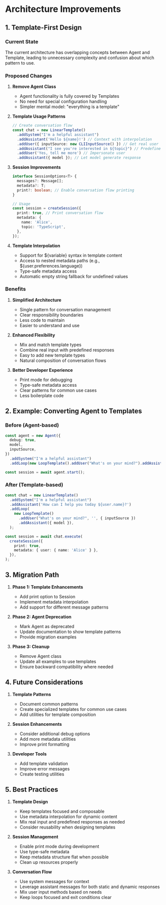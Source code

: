 # Architecture Improvements

## 1. Template-First Design

### Current State

The current architecture has overlapping concepts between Agent and Template, leading to unnecessary complexity and confusion about which pattern to use.

### Proposed Changes

1. **Remove Agent Class**

   - Agent functionality is fully covered by Templates
   - No need for special configuration handling
   - Simpler mental model: "everything is a template"

2. **Template Usage Patterns**

   ```typescript
   // Create conversation flow
   const chat = new LinearTemplate()
     .addSystem("I'm a helpful assistant")
     .addAssistant('Hello ${name}!') // Context with interpolation
     .addUser({ inputSource: new CLIInputSource() }) // Get real user input
     .addAssistant("I see you're interested in ${topic}") // Predefined response
     .addUser('Yes, tell me more') // Impersonate user
     .addAssistant({ model }); // Let model generate response
   ```

3. **Session Improvements**

   ```typescript
   interface SessionOptions<T> {
     messages?: Message[];
     metadata?: T;
     print?: boolean; // Enable conversation flow printing
   }

   // Usage
   const session = createSession({
     print: true, // Print conversation flow
     metadata: {
       name: 'Alice',
       topic: 'TypeScript',
     },
   });
   ```

4. **Template Interpolation**
   - Support for ${variable} syntax in template content
   - Access to nested metadata paths (e.g., ${user.preferences.language})
   - Type-safe metadata access
   - Automatic empty string fallback for undefined values

### Benefits

1. **Simplified Architecture**

   - Single pattern for conversation management
   - Clear responsibility boundaries
   - Less code to maintain
   - Easier to understand and use

2. **Enhanced Flexibility**

   - Mix and match template types
   - Combine real input with predefined responses
   - Easy to add new template types
   - Natural composition of conversation flows

3. **Better Developer Experience**
   - Print mode for debugging
   - Type-safe metadata access
   - Clear patterns for common use cases
   - Less boilerplate code

## 2. Example: Converting Agent to Templates

### Before (Agent-based)

```typescript
const agent = new Agent({
  debug: true,
  model,
  inputSource,
})
  .addSystem("I'm a helpful assistant")
  .addLoop(new LoopTemplate().addUser("What's on your mind?").addAssistant());

const session = await agent.start();
```

### After (Template-based)

```typescript
const chat = new LinearTemplate()
  .addSystem("I'm a helpful assistant")
  .addAssistant('How can I help you today ${user.name}?')
  .addLoop(
    new LoopTemplate()
      .addUser("What's on your mind?", '', { inputSource })
      .addAssistant({ model }),
  );

const session = await chat.execute(
  createSession({
    print: true,
    metadata: { user: { name: 'Alice' } },
  }),
);
```

## 3. Migration Path

1. **Phase 1: Template Enhancements**

   - Add print option to Session
   - Implement metadata interpolation
   - Add support for different message patterns

2. **Phase 2: Agent Deprecation**

   - Mark Agent as deprecated
   - Update documentation to show template patterns
   - Provide migration examples

3. **Phase 3: Cleanup**
   - Remove Agent class
   - Update all examples to use templates
   - Ensure backward compatibility where needed

## 4. Future Considerations

1. **Template Patterns**

   - Document common patterns
   - Create specialized templates for common use cases
   - Add utilities for template composition

2. **Session Enhancements**

   - Consider additional debug options
   - Add more metadata utilities
   - Improve print formatting

3. **Developer Tools**
   - Add template validation
   - Improve error messages
   - Create testing utilities

## 5. Best Practices

1. **Template Design**

   - Keep templates focused and composable
   - Use metadata interpolation for dynamic content
   - Mix real input and predefined responses as needed
   - Consider reusability when designing templates

2. **Session Management**

   - Enable print mode during development
   - Use type-safe metadata
   - Keep metadata structure flat when possible
   - Clean up resources properly

3. **Conversation Flow**
   - Use system messages for context
   - Leverage assistant messages for both static and dynamic responses
   - Mix user input methods based on needs
   - Keep loops focused and exit conditions clear
